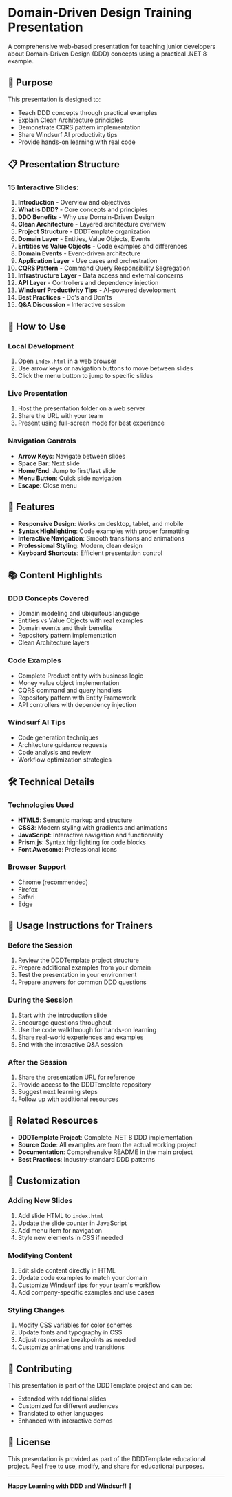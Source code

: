 # Domain-Driven Design Training Presentation

A comprehensive web-based presentation for teaching junior developers about Domain-Driven Design (DDD) concepts using a practical .NET 8 example.

## 🎯 Purpose

This presentation is designed to:
- Teach DDD concepts through practical examples
- Explain Clean Architecture principles
- Demonstrate CQRS pattern implementation
- Share Windsurf AI productivity tips
- Provide hands-on learning with real code

## 📋 Presentation Structure

### 15 Interactive Slides:

1. **Introduction** - Overview and objectives
2. **What is DDD?** - Core concepts and principles
3. **DDD Benefits** - Why use Domain-Driven Design
4. **Clean Architecture** - Layered architecture overview
5. **Project Structure** - DDDTemplate organization
6. **Domain Layer** - Entities, Value Objects, Events
7. **Entities vs Value Objects** - Code examples and differences
8. **Domain Events** - Event-driven architecture
9. **Application Layer** - Use cases and orchestration
10. **CQRS Pattern** - Command Query Responsibility Segregation
11. **Infrastructure Layer** - Data access and external concerns
12. **API Layer** - Controllers and dependency injection
13. **Windsurf Productivity Tips** - AI-powered development
14. **Best Practices** - Do's and Don'ts
15. **Q&A Discussion** - Interactive session

## 🚀 How to Use

### Local Development
1. Open `index.html` in a web browser
2. Use arrow keys or navigation buttons to move between slides
3. Click the menu button to jump to specific slides

### Live Presentation
1. Host the presentation folder on a web server
2. Share the URL with your team
3. Present using full-screen mode for best experience

### Navigation Controls
- **Arrow Keys**: Navigate between slides
- **Space Bar**: Next slide
- **Home/End**: Jump to first/last slide
- **Menu Button**: Quick slide navigation
- **Escape**: Close menu

## 🎨 Features

- **Responsive Design**: Works on desktop, tablet, and mobile
- **Syntax Highlighting**: Code examples with proper formatting
- **Interactive Navigation**: Smooth transitions and animations
- **Professional Styling**: Modern, clean design
- **Keyboard Shortcuts**: Efficient presentation control

## 📚 Content Highlights

### DDD Concepts Covered
- Domain modeling and ubiquitous language
- Entities vs Value Objects with real examples
- Domain events and their benefits
- Repository pattern implementation
- Clean Architecture layers

### Code Examples
- Complete Product entity with business logic
- Money value object implementation
- CQRS command and query handlers
- Repository pattern with Entity Framework
- API controllers with dependency injection

### Windsurf AI Tips
- Code generation techniques
- Architecture guidance requests
- Code analysis and review
- Workflow optimization strategies

## 🛠 Technical Details

### Technologies Used
- **HTML5**: Semantic markup and structure
- **CSS3**: Modern styling with gradients and animations
- **JavaScript**: Interactive navigation and functionality
- **Prism.js**: Syntax highlighting for code blocks
- **Font Awesome**: Professional icons

### Browser Support
- Chrome (recommended)
- Firefox
- Safari
- Edge

## 📖 Usage Instructions for Trainers

### Before the Session
1. Review the DDDTemplate project structure
2. Prepare additional examples from your domain
3. Test the presentation in your environment
4. Prepare answers for common DDD questions

### During the Session
1. Start with the introduction slide
2. Encourage questions throughout
3. Use the code walkthrough for hands-on learning
4. Share real-world experiences and examples
5. End with the interactive Q&A session

### After the Session
1. Share the presentation URL for reference
2. Provide access to the DDDTemplate repository
3. Suggest next learning steps
4. Follow up with additional resources

## 🔗 Related Resources

- **DDDTemplate Project**: Complete .NET 8 DDD implementation
- **Source Code**: All examples are from the actual working project
- **Documentation**: Comprehensive README in the main project
- **Best Practices**: Industry-standard DDD patterns

## 📝 Customization

### Adding New Slides
1. Add slide HTML to `index.html`
2. Update the slide counter in JavaScript
3. Add menu item for navigation
4. Style new elements in CSS if needed

### Modifying Content
1. Edit slide content directly in HTML
2. Update code examples to match your domain
3. Customize Windsurf tips for your team's workflow
4. Add company-specific examples and use cases

### Styling Changes
1. Modify CSS variables for color schemes
2. Update fonts and typography in CSS
3. Adjust responsive breakpoints as needed
4. Customize animations and transitions

## 🤝 Contributing

This presentation is part of the DDDTemplate project and can be:
- Extended with additional slides
- Customized for different audiences
- Translated to other languages
- Enhanced with interactive demos

## 📄 License

This presentation is provided as part of the DDDTemplate educational project. Feel free to use, modify, and share for educational purposes.

---

**Happy Learning with DDD and Windsurf! 🚀**
